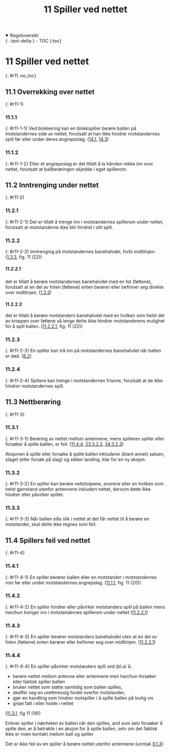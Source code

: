 ﻿---
title: 11 Spiller ved nettet
parent: Kapittel 4
---
<details open markdown="block">
  <summary>
    Regeloversikt
  </summary>
  {: .text-delta }
- TOC
{:toc}
</details>

# 11 Spiller ved nettet
{: #r11 .no_toc}

## 11.1 Overrekking over nettet
{: #r11-1}

### 11.1.1
{: #r11-1-1}
Ved blokkering kan en blokkspiller berøre ballen på motstandernes side av nettet, 
forutsatt at han ikke hindrer motstandernes spill før eller under deres
angrepsslag.
([14.1](../para14/#r14-1), [14.3](../para14/#r14-3))

### 11.1.2
{: #r11-1-2}
Etter et angrepsslag er det tillatt å la hånden rekke inn over nettet, forutsatt at 
ballberøringen skjedde i eget spillerom.

## 11.2 Inntrenging under nettet
{: #r11-2}

### 11.2.1
{: #r11-2-1}
Det er tillatt å trenge inn i motstandernes spillerom under nettet, forutsatt at 
motstanderne ikke blir hindret i sitt spill.

### 11.2.2 
{: #r11-2-2}
Inntrenging på motstandernes banehalvdel, forbi midtlinjen:
([1.3.3](../para1/#r1-3-3), fig. 11 (22))

##### 11.2.2.1 
det er tillatt å berøre motstandernes banehalvdel med en fot (føttene), forutsatt at en del 
av foten (føttene) enten berører eller befinner seg direkte over midtlinjen.
([1.3.3](../para1/#r1-3-3))

#### 11.2.2.2 
det er tillatt å berøre motstanders banehalvdel med en hvilken som helst del av kroppen 
over føttene så lenge dette ikke hindrer motstanderens mulighet for å spill ballen.
([11.2.2.1](#r11-2-2-1), fig. 11 (22)) 

### 11.2.3
{: #r11-2-3}
En spiller kan trå inn på motstandernes banehalvdel når ballen er død.
([8.2](../para8/#r8-2))

### 11.2.4
{: #r11-2-4}
Spillere kan trenge i motstandernes frisone, forutsatt at de ikke hindrer motstandernes 
spill.

## 11.3 Nettberøring
{: #r11-3}

### 11.3.1
{: #r11-3-1}
Berøring av nettet mellom antennene, mens spilleren spiller eller forsøker å spille 
ballen, er feil.
([11.4.4](#r11-4-4), [23.3.2.3](../para23/#r23-3-2-3), [24.3.2.3](../para24/#r24-3-2-3))

Aksjonen å spille eller forsøke å spille ballen inkluderer (blant annet) satsen, slaget 
(eller forsøk på slag) og sikker landing, klar for en ny aksjon.

### 11.3.2
{: #r11-3-2}
En spiller kan berøre nettstolpene, snorene eller en hvilken som helst gjenstand utenfor 
antennene inkludert nettet, dersom dette ikke hindrer eller påvirker spillet.

### 11.3.3
{: #r11-3-3}
Når ballen slås slik i nettet at det får nettet til å berøre en motstander, skal dette ikke 
regnes som feil.

## 11.4 Spillers feil ved nettet
{: #r11-4}

### 11.4.1
{: #r11-4-1}
En spiller berører ballen eller en motstander i motstandernes rom før eller under 
motstandernes angrepslag.
([11.1.1](#r11-1-1), fig. 11 (20)).

### 11.4.2 
{: #r11-4-2}
En spiller hindrer eller påvirker motstanders spill på ballen mens han/hun trenger inn i 
motstandernes spillerom under nettet 
([11.2.2.1](#r11-2-2-2))

### 11.4.3
{: #r11-4-3}
En spiller berører motstanders banehalvdel uten at en del av foten (føttene) enten 
berører eller befinner seg over midtlinjen.
([11.2.2.1](#r11-2-2-1))

### 11.4.4
{: #r11-4-4}
En spiller påvirker motstanders spill ved (bl.a) å:

- berøre nettet mellom antenne eller antennene men han/hun forsøker eller
  faktisk spiller ballen
- bruker nettet som støtte samtidig som ballen spilles,
- skaffer seg en urettmessig fordel overfor motstander, 
- gjør en handling som hindrer motspiller i å spille ballen på lovlig vis
- gripe fatt i eller holde i nettet

([11.3.1](#r11-3-1), fig 11 (19))

Enhver spiller i nærheten av ballen når den spilles, and som selv forsøker å spille den, er 
å betrakte i en aksjon for å spille ballen, selv om det faktisk ikke er noen kontakt 
mellom ball og spiller

Det er ikke feil av en spiller å berøre nettet utenfor antennene (unntak 
[9.1.3](../para9/#r9-1-3))
